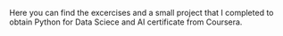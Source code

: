 Here you can find the excercises and a small project that I completed to obtain Python for Data Sciece and AI certificate from Coursera.
